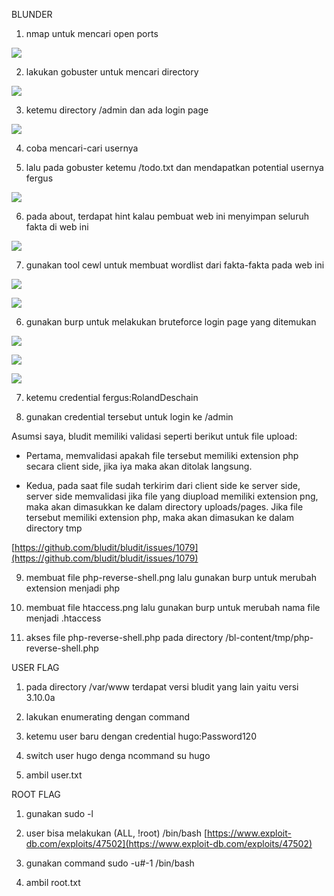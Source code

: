 BLUNDER


1. nmap untuk mencari open ports

![](/assets/messageImage_1603477004000.jpg)

2. lakukan gobuster untuk mencari directory

![](/assets/messageImage_1603477059821.jpg)

3. ketemu directory /admin dan ada login page

![](/assets/messageImage_1603477109679.jpg)

4. coba mencari-cari usernya

5. lalu pada gobuster ketemu /todo.txt dan mendapatkan potential usernya fergus

![](/assets/messageImage_1603477130409.jpg)

6. pada about, terdapat hint kalau pembuat web ini menyimpan seluruh fakta di web ini

![](/assets/messageImage_1603477152414.jpg)

7. gunakan tool cewl untuk membuat wordlist dari fakta-fakta pada web ini

![](/assets/messageImage_1603477236975.jpg)

![](/assets/messageImage_1603477270792.jpg)

6. gunakan burp untuk melakukan bruteforce login page yang ditemukan

![](/assets/messageImage_1603477473455.jpg)

![](/assets/messageImage_1603477496658.jpg)

![](/assets/messageImage_1603477520281.jpg)

7. ketemu credential fergus:RolandDeschain

8. gunakan credential tersebut untuk login ke /admin

Asumsi saya, bludit memiliki validasi seperti berikut untuk file upload:

- Pertama, memvalidasi apakah file tersebut memiliki extension php secara client side, jika iya maka akan ditolak langsung.

- Kedua, pada saat file sudah terkirim dari client side ke server side, server side memvalidasi jika file yang diupload memiliki extension png, maka akan dimasukkan ke dalam directory uploads/pages. Jika file tersebut memiliki extension php, maka akan dimasukan ke dalam directory tmp

[https://github.com/bludit/bludit/issues/1079](https://github.com/bludit/bludit/issues/1079)

9. membuat file php-reverse-shell.png lalu gunakan burp untuk merubah extension menjadi php

10. membuat file htaccess.png lalu gunakan burp untuk merubah nama file menjadi .htaccess

11. akses file php-reverse-shell.php pada directory /bl-content/tmp/php-reverse-shell.php

USER FLAG

1. pada directory /var/www terdapat versi bludit yang lain yaitu versi 3.10.0a

2. lakukan enumerating dengan command

3. ketemu user baru dengan credential hugo:Password120

4. switch user hugo denga ncommand su hugo

5. ambil user.txt

ROOT FLAG

1. gunakan sudo -l

2. user bisa melakukan (ALL, !root) /bin/bash [https://www.exploit-db.com/exploits/47502](https://www.exploit-db.com/exploits/47502)

3. gunakan command sudo -u#-1 /bin/bash

4. ambil root.txt
